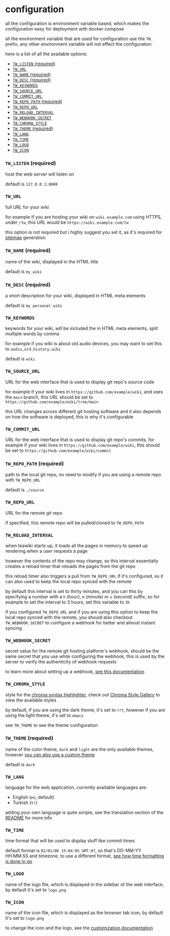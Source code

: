 # configuration
all the configuration is environment variable based, which makes the
configuration easy for deployment with docker compose

all the environment variable that are used for configuration use the `TW_`
prefix, any other environment variable will not effect the configuration

here is a list of all the available options:

- [`TW_LISTEN` (required)](#twlisten-required)
- [`TW_URL`](#twurl)
- [`TW_NAME` (required)](#twname-required)
- [`TW_DESC` (required)](#twdesc-required)
- [`TW_KEYWORDS`](#twkeywords)
- [`TW_SOURCE_URL`](#twsourceurl)
- [`TW_COMMIT_URL`](#twcommiturl)
- [`TW_REPO_PATH` (required)](#twrepopath-required)
- [`TW_REPO_URL`](#twrepourl)
- [`TW_RELOAD_INTERVAL`](#twreloadinterval)
- [`TW_WEBHOOK_SECRET`](#twwebhooksecret)
- [`TW_CHROMA_STYLE`](#twchromastyle)
- [`TW_THEME` (required)](#twtheme-required)
- [`TW_LANG`](#twlang)
- [`TW_TIME`](#twtime)
- [`TW_LOGO`](#twlogo)
- [`TW_ICON`](#twicon)

### `TW_LISTEN` (required)
host the web server will listen on

default is `127.0.0.1:8080`

### `TW_URL`
full URL for your wiki

for example if you are hosting your wiki on `wiki.example.com` using HTTPS,
under `/tw`, this URL would be `https://wiki.example.com/tw`

this option is not required but i highly suggest you set it, as it's required
for [sitemap](https://www.sitemaps.org/) generation

### `TW_NAME` (required)
name of the wiki, displayed in the HTML title

default is `my_wiki`

### `TW_DESC` (required)
a short description for your wiki, displayed in HTML meta elements

default is `my personal wiki`

### `TW_KEYWORDS`
keywords for your wiki, will be included the in HTML meta elements, split
multiple words by comma

for example if you wiki is about old audio devices, you may want to set this to
`audio,old,history,wiki`

default is `wiki`

### `TW_SOURCE_URL`
URL for the web interface that is used to display git repo's source code

for example if your wiki lives in `https://github.com/example/wiki`, and uses
the `main` branch, this URL should be set to
`https://github.com/example/wiki/tree/main`

this URL changes across different git hosting software and it also depends on
how the software is deployed, this is why it's configurable

### `TW_COMMIT_URL`
URL for the web interface that is used to display git repo's commits, for
example if your wiki lives in `https://github.com/example/wiki`, this should be
set to `https://github.com/example/wiki/commit`

### `TW_REPO_PATH` (required)
path to the local git repo, no need to modify if you are using a remote repo
with `TW_REPO_URL`

default is `./source`

### `TW_REPO_URL`
URL for the remote git repo

if specified, this remote repo will be pulled/cloned to `TW_REPO_PATH`

### `TW_RELOAD_INTERVAL`
when teawiki starts up, it loads all the pages in memory to speed up rendering
when a user requests a page

however the contents of the repo may change, so this interval essentially
creates a reload timer that reloads the pages from the git repo

this reload timer also triggers a pull from `TW_REPO_URL` if it's configured, so
it can also used to keep the local repo synced with the remote

by default this interval is set to thirty minutes, and you can this by
specifying a number with a `h` (hour), `m` (minute) or `s` (second) suffix, so
for example to set the interval to 3 hours, set this variable to `3h`

if you configured `TW_REPO_URL` and if you are using this option to keep the
local repo synced with the remote, you should also checkout `TW_WEBHOOK_SECRET`
to configure a webhook for better and almost instant syncing

### `TW_WEBHOOK_SECRET`
secret value for the remote git hosting platform's webhook, should be the same
secret that you use while configuring the webhook, this is used by the server
to verify the authenticity of webhook requests

to learn more about setting up a webhook,
[see this documentation](/docs/webhook.md)

### `TW_CHROMA_STYLE`
style for the [chroma syntax highlighter](https://github.com/alecthomas/chroma),
check out [Chroma Style Gallery](https://xyproto.github.io/splash/docs/) to view
the available styles

by default, if you are using the dark theme, it's set to `rrt`, however if you
are using the light theme, it's set to `emacs`

see `TW_THEME` to see the theme configuration

### `TW_THEME` (required)
name of the color theme, `dark` and `light` are the only available themes,
however [you can also use a custom theme](/docs/custom.md)

default is `dark`

### `TW_LANG`
language for the web application, currently available languages are:

- English (`en`, default)
- Turkish (`tr`)

adding your own language is quite simple, see the translation section of
the [README](/README.md) for more info

### `TW_TIME`
time format that will be used to display stuff like commit times

default format is `02/01/06 15:04:05 GMT-07`, so that's DD-MM-YY HH:MM:SS and
timezone, to use a different format,
[see how time formatting is done in go](https://go.dev/src/time/format.go)

### `TW_LOGO`
name of the logo file, which is displayed in the sidebar of the web interface,
by default it's set to `logo.png`

### `TW_ICON`
name of the icon file, which is displayed as the browser tab icon, by default
it's set to `logo.png`

to change the icon and the logo, see the
[customization documentation](/docs/custom.md)
